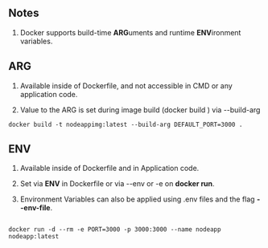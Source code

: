 ## Notes

1. Docker supports build-time **ARG**uments and runtime **ENV**ironment variables.

## ARG

1. Available inside of Dockerfile, and not accessible in CMD or any application code.

2. Value to the ARG is set during image build (docker build ) via --build-arg

```
docker build -t nodeappimg:latest --build-arg DEFAULT_PORT=3000 .

```

## ENV

1. Available inside of Dockerfile and in Application code.

2. Set via **ENV** in Dockerfile or via --env or -e on **docker run**.

3. Environment Variables can also be applied using .env files and the flag **--env-file**.

```

docker run -d --rm -e PORT=3000 -p 3000:3000 --name nodeapp nodeapp:latest

```
